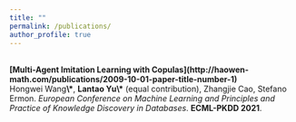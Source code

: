 ```yaml
---
title: ""
permalink: /publications/
author_profile: true
---
```

<br>
<b>[Multi-Agent Imitation Learning with Copulas](http://haowen-math.com/publications/2009-10-01-paper-title-number-1)</b> <br>
Hongwei	Wang<b>\*</b>, <b>Lantao Yu</b><b>\*</b> (equal contribution), Zhangjie Cao, Stefano Ermon.
<i>European Conference on Machine Learning and Principles and Practice of Knowledge Discovery in Databases</i>. <b>ECML-PKDD 2021</b>.
